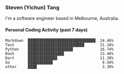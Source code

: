 ### Steven (Yichun) Tang

I'm a software engineer based in Melbourne, Australia.

#### Personal Coding Activity (past 7 days)
```
Markdown  ▓▓▓▓▓▓▓▓▓▓▓▓▓▓▓▓▓▓▓▓▓▓▓▓▓▓▓▓▓▓  24.46%
Text      ▓▓▓▓▓▓▓▓▓▓▓▓▓▓▓▓▓▓▓▓▓▓▓▓▓       21.16%
Python    ▓▓▓▓▓▓▓▓▓▓▓▓▓▓▓▓▓▓▓▓            16.74%
Bash      ▓▓▓▓▓▓▓▓▓▓▓▓▓▓▓▓                13.46%
Dart      ▓▓▓▓▓▓▓▓▓▓▓▓▓                   11.38%
Go        ▓▓▓▓▓▓▓▓▓▓▓                      9.50%
other     ▓▓▓▓                             3.30%
```
